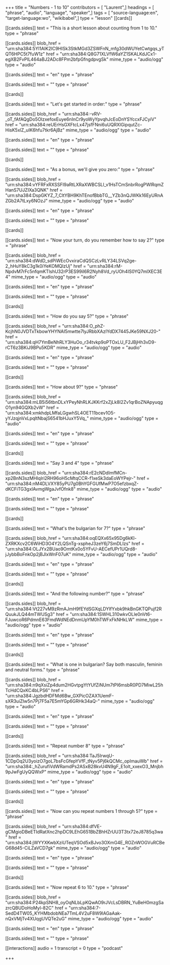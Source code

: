 +++
title = "Numbers - 1 to 10"
contributors = [ "Laurent",]
headings = [ "phrase", "audio", "language", "speaker",]
tags = [ "source-language:en", "target-language:wo", "wikibabel",]
type = "lesson"
[[cards]]

[[cards.sides]]
text = "This is a short lesson about counting from 1 to 10."
type = "phrase"

[[cards.sides]]
blob_href = "urn:sha384:5Yl1AIK2lC9HISk3StkMGd3ZSWFnN_mfg30dWUYetCwtgqs_yTQT6HPC5t7fuW1z"
href = "urn:sha384:Q8G71XLVfW6aYZ1SKALKdJCx1-egXB2FvPIL464aBJ2ADc8FPm2bfpGfngdpvgSk"
mime_type = "audio/ogg"
type = "audio"

[[cards.sides]]
text = "en"
type = "phrase"

[[cards.sides]]
text = ""
type = "phrase"

[[cards]]

[[cards.sides]]
text = "Let's get started in order:"
type = "phrase"

[[cards.sides]]
blob_href = "urn:sha384:-vRV-_oT_fAfAQgDo5OlzxefoxEuye6nInCr9yoWyYpvqhJcEoDnYSYccxFJCyiV"
href = "urn:sha384:reUErHsGXFtcLx47jsfFNni6uUQRXlGipqutZc-HisK5xlZ_uIK6hfu7tkr6AjBz"
mime_type = "audio/ogg"
type = "audio"

[[cards.sides]]
text = "en"
type = "phrase"

[[cards.sides]]
text = ""
type = "phrase"

[[cards]]

[[cards.sides]]
text = "As a bonus, we'll give you zero:"
type = "phrase"

[[cards.sides]]
blob_href = "urn:sha384:vYFRFxRXSSFI9aRtLXRaXWBCSLl_v1HsTCmSnbrRogPWlRqmZHanS7UJZIXa3QNK"
href = "urn:sha384:DspGKYZ_7_CltYBH9KhTEnofBbbTG__YZb3nQJWKk16EyURnAZGb2A7tLxy6NOzJ"
mime_type = "audio/ogg"
type = "audio"

[[cards.sides]]
text = "en"
type = "phrase"

[[cards.sides]]
text = ""
type = "phrase"

[[cards]]

[[cards.sides]]
text = "Now your turn, do you remember how to say 2?"
type = "phrase"

[[cards.sides]]
blob_href = "urn:sha384:dWdD_sdPiWEcOvxiraCdQSCzLvRLY34LSVq2ge-2_hHuY8kC3g1k0iYeKOMQlzUj"
href = "urn:sha384:rM-NpdvM7rFc5nfqmKTlshU32rP3ES99iI6R2Nyh8Vd_ryUOh4IS0YQ7mlXEC3E4"
mime_type = "audio/ogg"
type = "audio"

[[cards.sides]]
text = "en"
type = "phrase"

[[cards.sides]]
text = ""
type = "phrase"

[[cards]]

[[cards.sides]]
text = "How do you say 5?"
type = "phrase"

[[cards.sides]]
blob_href = "urn:sha384:O_phZ-KcjhN0JVDTxTkbowYHYNAI5mwtte7lyJRbbXAzIYdDX7445JKe59NXJ20-"
href = "urn:sha384:qH7YmBeNhRLY3HuOo_r34tvkp9oPTOxLU_F2JBjHh3vD9-rCT6z3BKiJ9BPu5KDR"
mime_type = "audio/ogg"
type = "audio"

[[cards.sides]]
text = "en"
type = "phrase"

[[cards.sides]]
text = ""
type = "phrase"

[[cards]]

[[cards.sides]]
text = "How about 9?"
type = "phrase"

[[cards.sides]]
blob_href = "urn:sha384:mLB5i56tbnDLxYPeyNhRLKJKKrf2xZjLk8I2Zv1qrBoZNApyuqgO1yn94GQXb2vW"
href = "urn:sha384:xmkhdpLMfaLGgwhSL4OET11bcev1O5-yYJzqjnVxLpqltNbajS6541bHJuxY5Vq_"
mime_type = "audio/ogg"
type = "audio"

[[cards.sides]]
text = "en"
type = "phrase"

[[cards.sides]]
text = ""
type = "phrase"

[[cards]]

[[cards.sides]]
text = "Say 3 and 4"
type = "phrase"

[[cards.sides]]
blob_href = "urn:sha384:rE2cNDdImfMCn-xp2BnN3szMHIqlri2RH96oH5cMtqCCR-f1xeSk3daEoWYPejr-"
href = "urn:sha384:nM4DLVXY85yPU7g0BhYGFGUfMwP7O5efzbxqZ-dKCFiTG3gxIAvmgWgaJvfOfnk8"
mime_type = "audio/ogg"
type = "audio"

[[cards.sides]]
text = "en"
type = "phrase"

[[cards.sides]]
text = ""
type = "phrase"

[[cards]]

[[cards.sides]]
text = "What's the bulgarian for 7?"
type = "phrase"

[[cards.sides]]
blob_href = "urn:sha384:oqEQXx65x95Dg6kKl-ZXRKXcv2C6WiHD3O4Y2LQSnTg-xspheJ3zeY6j7SmDLIzs"
href = "urn:sha384:OLJYx2BUao9OmtKx0o5YFvU-AECefUPr1UQrd8-jJybbBoFnkOp2jBJlxWnF07uK"
mime_type = "audio/ogg"
type = "audio"

[[cards.sides]]
text = "en"
type = "phrase"

[[cards.sides]]
text = ""
type = "phrase"

[[cards]]

[[cards.sides]]
text = "And the following number?"
type = "phrase"

[[cards.sides]]
blob_href = "urn:sha384:Vt227vM9zRmAJmH9fEYdSGXqLDYlfYxbk9hkBnGKTQPujf2RQuukJLQ44mTWUSg3"
href = "urn:sha384:1SWHL310wkvOLle0nVt6-FJuwcoR6PdmnE63FmdWdNEdDnmUpYM0hTWFxFkNHkLW"
mime_type = "audio/ogg"
type = "audio"

[[cards.sides]]
text = "en"
type = "phrase"

[[cards.sides]]
text = ""
type = "phrase"

[[cards]]

[[cards.sides]]
text = "What is one in bulgarian? Say both masculin, feminin and neutral forms."
type = "phrase"

[[cards.sides]]
blob_href = "urn:sha384:n9qXsiZp4dum2HGvtpgYtYUfZiNUm7tPI6msbR0PD7MiwL25hTcHdCQxKC4bLPS6"
href = "urn:sha384:JgzbdHDFMd6Bw_GXPicOZAX1UemF-sXR3uiZIw5n7Pj7F5a7E5mYGp6GRHk34aQ-"
mime_type = "audio/ogg"
type = "audio"

[[cards.sides]]
text = "en"
type = "phrase"

[[cards.sides]]
text = ""
type = "phrase"

[[cards]]

[[cards.sides]]
text = "Repeat number 8"
type = "phrase"

[[cards.sides]]
blob_href = "urn:sha384:TaJ5IrwqU-1CDpOq2U3yoizO7goL7bsFcGfepYVfF_tNyv5Pj6kQCMc_opImauWb"
href = "urn:sha384:_hZurufiVdWRamdPs2ASxB28kvU4N9gF_E1olt_xxexO3_Mnjbh9pJwFgUyQQWxP"
mime_type = "audio/ogg"
type = "audio"

[[cards.sides]]
text = "en"
type = "phrase"

[[cards.sides]]
text = ""
type = "phrase"

[[cards]]

[[cards.sides]]
text = "Now can you repeat numbers 1 through 5?"
type = "phrase"

[[cards.sides]]
blob_href = "urn:sha384:dfVE-gCMgioDBeETIdRatXnc2hpDC9LEhG651BbZBhHZrUU3T3tx72eJ8785q3wa"
href = "urn:sha384:jWYYXKwbXziUTeqVSOd5xBJvo3OXmG4E_ROZnWOGVuRCBeG68d45-CiLZaVCD7gk"
mime_type = "audio/ogg"
type = "audio"

[[cards.sides]]
text = "en"
type = "phrase"

[[cards.sides]]
text = ""
type = "phrase"

[[cards]]

[[cards.sides]]
text = "Now repeat 6 to 10."
type = "phrase"

[[cards.sides]]
blob_href = "urn:sha384:P24kpSNH8_oyOqNLbLpKQwAO9rJVcLsDBRN_YuBeH0mzgSazrcQBUDoHoMyl-82C"
href = "urn:sha384:7-SedD4TW05_KYHMbdobNEa7TmL4V2uF8W9lAGaAak-nQxVMjTv4XUqgUVQTe2uG"
mime_type = "audio/ogg"
type = "audio"

[[cards.sides]]
text = "en"
type = "phrase"

[[cards.sides]]
text = ""
type = "phrase"

[[interactions]]
audio = 1
transcript = 0
type = "podcast"

+++
